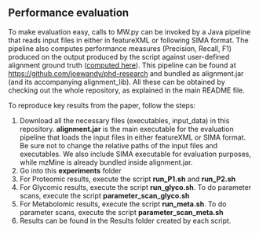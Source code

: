 ## Performance evaluation

To make evaluation easy, calls to MW.py can be invoked by a Java pipeline that reads input files in either in featureXML or following SIMA format. The pipeline also computes performance measures (Precision, Recall, F1) produced on the output produced by the script against user-defined alignment ground truth ([computed here](https://github.com/joewandy/phd-research/blob/master/AlignmentResearch/src/main/java/com/joewandy/alignmentResearch/objectModel/GroundTruth.java)). This pipeline can be found at https://github.com/joewandy/phd-research and bundled as alignment.jar (and its accompanying alignment_lib). All these can be obtained by checking out the whole repository, as explained in the main README file.

To reproduce key results from the paper, follow the steps:

1. Download all the necessary files (executables, input_data) in this repository. **alignment.jar** is the main executable for the evaluation pipeline that loads the input files in either featureXML or SIMA format. Be sure not to change the relative paths of the input files and executables. We also include SIMA executable for evaluation purposes, while mzMine is already bundled inside alignment.jar.
2. Go into this **experiments** folder
3. For Proteomic results, execute the script **run_P1.sh** and **run_P2.sh**
4. For Glycomic results, execute the script **run_glyco.sh**. To do parameter scans, execute the script **parameter_scan_glyco.sh**
5. For Metabolomic results, execute the script **run_meta.sh**. To do parameter scans, execute the script **parameter_scan_meta.sh**
5. Results can be found in the Results folder created by each script.
